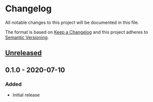 # Changelog
All notable changes to this project will be documented in this file.

The format is based on [Keep a Changelog](http://keepachangelog.com/en/1.0.0/)
and this project adheres to [Semantic Versioning](http://semver.org/spec/v2.0.0.html).

## [Unreleased]

## 0.1.0 - 2020-07-10
### Added
- Initial release

[Unreleased]: https://github.com/bradleyboutcher/summon-keyvault/compare/v0.1.0...HEAD
[0.1.0]: https://github.com/bradleyboutcher/summon-keyvault/releases/tag/v0.1.0
